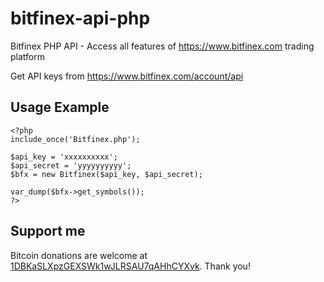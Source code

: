 # bitfinex-api-php
Bitfinex PHP API - Access all features of https://www.bitfinex.com trading platform

Get API keys from https://www.bitfinex.com/account/api

## Usage Example
    <?php
    include_once('Bitfinex.php');
    
    $api_key = 'xxxxxxxxxx';
    $api_secret = 'yyyyyyyyyy';
    $bfx = new Bitfinex($api_key, $api_secret);
    
    var_dump($bfx->get_symbols());
    ?>

## Support me
Bitcoin donations are welcome at [1DBKaSLXpzGEXSWk1wJLRSAU7qAHhCYXvk](https://blockchain.info/address/1DBKaSLXpzGEXSWk1wJLRSAU7qAHhCYXvk). Thank you!
